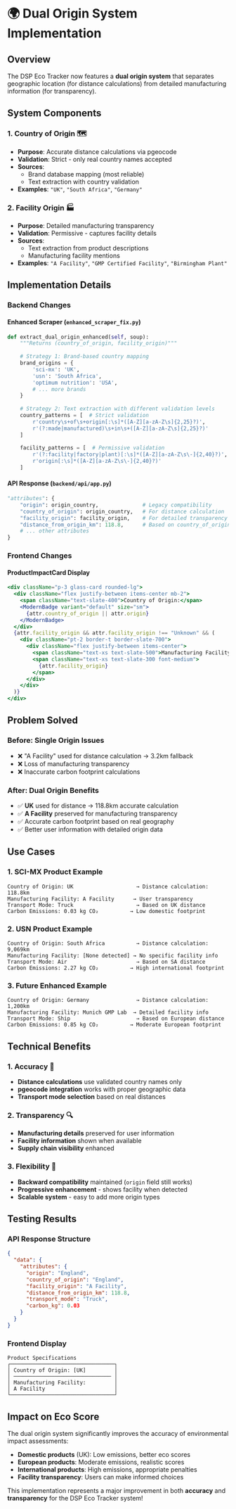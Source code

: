 # 🌍 Dual Origin System Implementation

## Overview

The DSP Eco Tracker now features a **dual origin system** that separates geographic location (for distance calculations) from detailed manufacturing information (for transparency).

## System Components

### 1. **Country of Origin** 🗺️
- **Purpose**: Accurate distance calculations via pgeocode
- **Validation**: Strict - only real country names accepted
- **Sources**: 
  - Brand database mapping (most reliable)
  - Text extraction with country validation
- **Examples**: `"UK"`, `"South Africa"`, `"Germany"`

### 2. **Facility Origin** 🏭
- **Purpose**: Detailed manufacturing transparency
- **Validation**: Permissive - captures facility details
- **Sources**: 
  - Text extraction from product descriptions
  - Manufacturing facility mentions
- **Examples**: `"A Facility"`, `"GMP Certified Facility"`, `"Birmingham Plant"`

## Implementation Details

### Backend Changes

#### Enhanced Scraper (`enhanced_scraper_fix.py`)
```python
def extract_dual_origin_enhanced(self, soup):
    """Returns (country_of_origin, facility_origin)"""
    
    # Strategy 1: Brand-based country mapping
    brand_origins = {
        'sci-mx': 'UK',
        'usn': 'South Africa',
        'optimum nutrition': 'USA',
        # ... more brands
    }
    
    # Strategy 2: Text extraction with different validation levels
    country_patterns = [  # Strict validation
        r'country\s+of\s+origin[:\s]*([A-Z][a-zA-Z\s]{2,25}?)',
        r'(?:made|manufactured)\s+in\s+([A-Z][a-zA-Z\s]{2,25}?)'
    ]
    
    facility_patterns = [  # Permissive validation  
        r'(?:facility|factory|plant)[:\s]*([A-Z][a-zA-Z\s\-]{2,40}?)',
        r'origin[:\s]*([A-Z][a-zA-Z\s\-]{2,40}?)'
    ]
```

#### API Response (`backend/api/app.py`)
```python
"attributes": {
    "origin": origin_country,              # Legacy compatibility
    "country_of_origin": origin_country,   # For distance calculation
    "facility_origin": facility_origin,    # For detailed transparency
    "distance_from_origin_km": 118.8,      # Based on country_of_origin
    # ... other attributes
}
```

### Frontend Changes

#### ProductImpactCard Display
```jsx
<div className="p-3 glass-card rounded-lg">
  <div className="flex justify-between items-center mb-2">
    <span className="text-slate-400">Country of Origin:</span>
    <ModernBadge variant="default" size="sm">
      {attr.country_of_origin || attr.origin}
    </ModernBadge>
  </div>
  {attr.facility_origin && attr.facility_origin !== "Unknown" && (
    <div className="pt-2 border-t border-slate-700">
      <div className="flex justify-between items-center">
        <span className="text-xs text-slate-500">Manufacturing Facility:</span>
        <span className="text-xs text-slate-300 font-medium">
          {attr.facility_origin}
        </span>
      </div>
    </div>
  )}
</div>
```

## Problem Solved

### Before: Single Origin Issues
- ❌ "A Facility" used for distance calculation → 3.2km fallback
- ❌ Loss of manufacturing transparency  
- ❌ Inaccurate carbon footprint calculations

### After: Dual Origin Benefits
- ✅ **UK** used for distance → 118.8km accurate calculation
- ✅ **A Facility** preserved for manufacturing transparency
- ✅ Accurate carbon footprint based on real geography
- ✅ Better user information with detailed origin data

## Use Cases

### 1. **SCI-MX Product Example**
```
Country of Origin: UK                    → Distance calculation: 118.8km
Manufacturing Facility: A Facility      → User transparency
Transport Mode: Truck                    → Based on UK distance
Carbon Emissions: 0.03 kg CO₂          → Low domestic footprint
```

### 2. **USN Product Example**  
```
Country of Origin: South Africa          → Distance calculation: 9,069km
Manufacturing Facility: [None detected] → No specific facility info
Transport Mode: Air                      → Based on SA distance  
Carbon Emissions: 2.27 kg CO₂          → High international footprint
```

### 3. **Future Enhanced Example**
```
Country of Origin: Germany               → Distance calculation: 1,200km
Manufacturing Facility: Munich GMP Lab  → Detailed facility info
Transport Mode: Ship                     → Based on European distance
Carbon Emissions: 0.85 kg CO₂          → Moderate European footprint
```

## Technical Benefits

### 1. **Accuracy** 🎯
- **Distance calculations** use validated country names only
- **pgeocode integration** works with proper geographic data
- **Transport mode selection** based on real distances

### 2. **Transparency** 🔍  
- **Manufacturing details** preserved for user information
- **Facility information** shown when available
- **Supply chain visibility** enhanced

### 3. **Flexibility** 🔧
- **Backward compatibility** maintained (`origin` field still works)
- **Progressive enhancement** - shows facility when detected
- **Scalable system** - easy to add more origin types

## Testing Results

### API Response Structure
```json
{
  "data": {
    "attributes": {
      "origin": "England",
      "country_of_origin": "England", 
      "facility_origin": "A Facility",
      "distance_from_origin_km": 118.8,
      "transport_mode": "Truck",
      "carbon_kg": 0.03
    }
  }
}
```

### Frontend Display
```
Product Specifications
┌─────────────────────────────────┐
│ Country of Origin: [UK]         │
│ ─────────────────────────────── │
│ Manufacturing Facility:         │ 
│ A Facility                      │
└─────────────────────────────────┘
```

## Impact on Eco Score

The dual origin system significantly improves the accuracy of environmental impact assessments:

- **Domestic products** (UK): Low emissions, better eco scores
- **European products**: Moderate emissions, realistic scores  
- **International products**: High emissions, appropriate penalties
- **Facility transparency**: Users can make informed choices

This implementation represents a major improvement in both **accuracy** and **transparency** for the DSP Eco Tracker system!